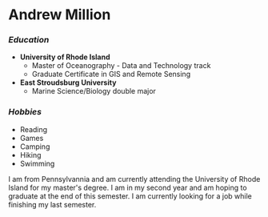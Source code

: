 # Andrew Million

### *Education*
* **University of Rhode Island**
  * Master of Oceanography - Data and Technology track
  * Graduate Certificate in GIS and Remote Sensing
* **East Stroudsburg University**
  * Marine Science/Biology double major

### *Hobbies*
- Reading
- Games
- Camping
- Hiking
- Swimming

I am from Pennsylvannia and am currently attending the University of Rhode Island for my master's degree. I am in my second year and am hoping to graduate at the end of this semester.  I am currently looking for a job while finishing my last semester.

